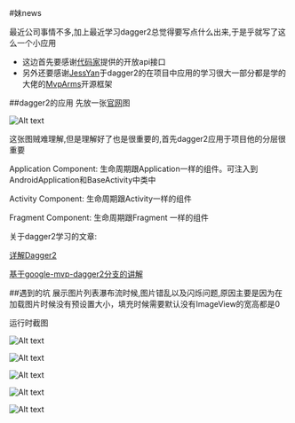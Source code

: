 #妹news

最近公司事情不多,加上最近学习dagger2总觉得要写点什么出来,于是乎就写了这么一个小应用
- 这边首先要感谢[代码家]()提供的开放api接口
- 另外还要感谢[JessYan](https://github.com/JessYanCoding)于dagger2的在项目中应用的学习很大一部分都是学的大佬的[MvpArms](https://github.com/JessYanCoding/MVPArms)开源框架

##dagger2的应用
先放一张[官网](https://google.github.io/dagger/)图

![Alt text](./1431999102454673.png)

这张图贼难理解,但是理解好了也是很重要的,首先dagger2应用于项目他的分层很重要

Application Component: 生命周期跟Application一样的组件。可注入到AndroidApplication和BaseActivity中类中

Activity Component: 生命周期跟Activity一样的组件

Fragment Component: 生命周期跟Fragment 一样的组件

关于dagger2学习的文章:

[详解Dagger2](http://www.jcodecraeer.com/a/anzhuokaifa/androidkaifa/2015/0519/2892.html)

[基于google-mvp-dagger2分支的讲解](http://www.jianshu.com/p/01d3c014b0b1)

##遇到的坑
展示图片列表瀑布流时候,图片错乱以及闪烁问题,原因主要是因为在加载图片时候没有预设置大小，填充时候需要默认没有ImageView的宽高都是0

运行时截图

![Alt text](./1.png)

![Alt text](./2.png)

![Alt text](./3.png)

![Alt text](./4.png)

![Alt text](./5.png)
